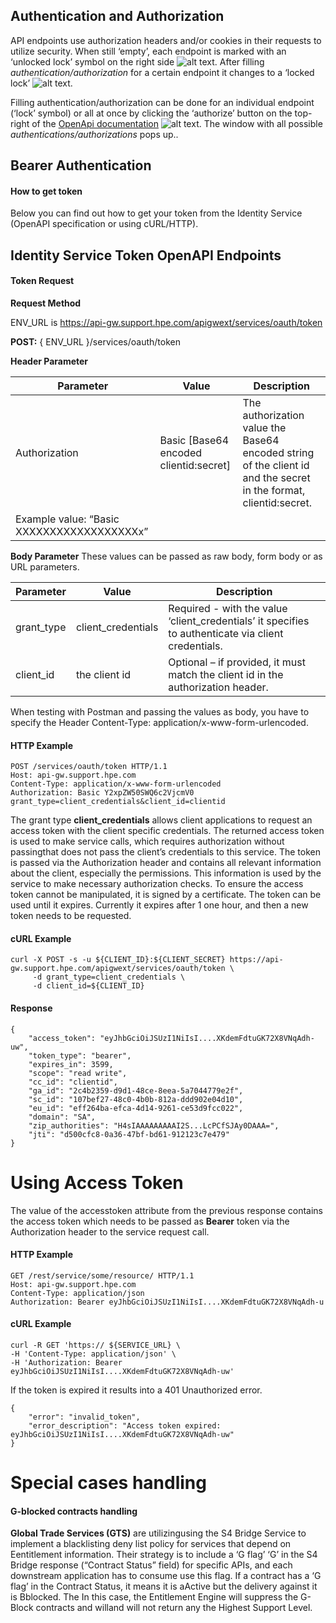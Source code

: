 
## Authentication and Authorization

API endpoints use authorization headers and/or cookies in their requests to utilize security. When still ‘empty’, each endpoint is marked with an ‘unlocked lock’ symbol on the right side   ![alt text](https://pages.github.hpe.com/TS-RnD/images/lock-empty.png "Lock symbol - empty"). After filling _authentication/authorization_ for a certain endpoint it changes to a ‘locked lock’  ![alt text](https://pages.github.hpe.com/TS-RnD/images/lock-filled.png "Lock symbol - filled").
    
Filling authentication/authorization can be done for an individual endpoint (‘lock’ symbol) or all at once by clicking the ‘authorize’ button on the top-right of the   [OpenApi documentation](https://pages.github.hpe.com/TS-RnD/ide-uaa-api.html)  ![alt text](https://pages.github.hpe.com/TS-RnD/images/authorize-button.png "Authorize button"). The window with all possible _authentications/authorizations_ pops up..
    

## Bearer Authentication

#### How to get token

Below you can find out how to get your token from the Identity Service (OpenAPI specification or using cURL/HTTP).

## Identity Service Token OpenAPI Endpoints

#### Token Request

**Request Method**

ENV_URL is https://api-gw.support.hpe.com/apigwext/services/oauth/token

**POST:**  { ENV_URL }/services/oauth/token

**Header Parameter**

|Parameter|Value  |Description |
|--|--|--|
| Authorization |Basic [Base64 encoded clientid:secret]  | The authorization value the Base64 encoded string of the client id and the secret in the format, clientid:secret. 
Example value: “Basic XXXXXXXXXXXXXXXXXXx” |

**Body Parameter**  These values can be passed as raw body, form body or as URL parameters.

|Parameter|Value  |Description |
|--|--|--|
| grant_type|client_credentials| Required - with the value ‘client_credentials’ it specifies to authenticate via client credentials.|
| client_id|the client id| Optional – if provided, it must match the client id in the authorization header.|

When testing with Postman and passing the values as body, you have to specify the Header Content-Type: application/x-www-form-urlencoded.

#### HTTP Example

```
POST /services/oauth/token HTTP/1.1
Host: api-gw.support.hpe.com
Content-Type: application/x-www-form-urlencoded
Authorization: Basic Y2xpZW50SWQ6c2VjcmV0
grant_type=client_credentials&client_id=clientid 

```

The grant type  **client_credentials**  allows client applications to request an access token with the client specific credentials. The returned access token is used to make service calls, which requires authorization without passingthat does not pass the client’s credentials to this service.
The token is passed via the Authorization header and contains all relevant information about the client, especially the permissions. This information is used by the service to make necessary authorization checks.
To ensure the access token cannot be manipulated, it is signed by a certificate.
The token can be used until it expires. Currently it expires after 1 one hour, and then a new token needs to be requested.

#### cURL Example

```
curl -X POST -s -u ${CLIENT_ID}:${CLIENT_SECRET} https://api-gw.support.hpe.com/apigwext/services/oauth/token \
     -d grant_type=client_credentials \
     -d client_id=${CLIENT_ID}

```

#### Response

```
{
    "access_token": "eyJhbGciOiJSUzI1NiIsI....XKdemFdtuGK72X8VNqAdh-uw",
    "token_type": "bearer",
    "expires_in": 3599,
    "scope": "read write",
    "cc_id": "clientid",
    "ga_id": "2c4b2359-d9d1-48ce-8eea-5a7044779e2f",
    "sc_id": "107bef27-48c0-4b0b-812a-ddd902e04d10",
    "eu_id": "eff264ba-efca-4d14-9261-ce53d9fcc022",
    "domain": "SA",
    "zip_authorities": "H4sIAAAAAAAAAI2S...LcPCfSJAy0DAAA=",
    "jti": "d500cfc8-0a36-47bf-bd61-912123c7e479"
} 

```

# Using Access Token

The value of the accesstoken attribute from the previous response contains the access token which needs to be passed as  **Bearer**  token via the Authorization header to the service request call.

#### HTTP Example

```
GET /rest/service/some/resource/ HTTP/1.1
Host: api-gw.support.hpe.com
Content-Type: application/json
Authorization: Bearer eyJhbGciOiJSUzI1NiIsI....XKdemFdtuGK72X8VNqAdh-u 

```

#### cURL Example

```
curl -R GET 'https:// ${SERVICE_URL} \
-H 'Content-Type: application/json' \
-H 'Authorization: Bearer eyJhbGciOiJSUzI1NiIsI....XKdemFdtuGK72X8VNqAdh-uw'

```

If the token is expired it results into a 401 Unauthorized error.

```
{
    "error": "invalid_token",
    "error_description": "Access token expired: eyJhbGciOiJSUzI1NiIsI....XKdemFdtuGK72X8VNqAdh-uw"
} 

```

# Special cases handling

#### G-blocked contracts handling

**Global Trade Services (GTS)**  are utilizingusing the S4 Bridge Service to implement a blacklisting deny list policy for services that depend on Eentitlement information.
Their strategy is to include a ‘G flag’ ‘G’ in the S4 Bridge response (“Contract Status” field) for specific APIs, and each downstream application has to consume use this flag.
If a contract has a ‘G flag’ in the Contract Status, it means it is aActive but the delivery against it is Bblocked. The In this case, the Entitlement Engine will suppress the G- Block contracts and
willand will not return any the Highest Support Level. 
